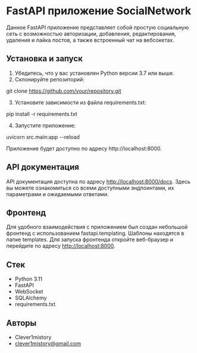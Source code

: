 
# FastAPI приложение SocialNetwork

Данное FastAPI приложение представляет собой простую социальную сеть с возможностью авторизации, добавления, редактирования, удаления и лайка постов, а также встроенный чат на вебсокетах.

## Установка и запуск

1. Убедитесь, что у вас установлен Python версии 3.7 или выше.
2. Склонируйте репозиторий:

git clone https://github.com/your/repository.git

3. Установите зависимости из файла requirements.txt:

pip install -r requirements.txt

4. Запустите приложение:

uvicorn src.main:app --reload

Приложение будет доступно по адресу http://localhost:8000.

## API документация

API документация доступна по адресу [http://localhost:8000/docs](http://localhost:8000/docs). Здесь вы можете ознакомиться со всеми доступными эндпоинтами, их параметрами и ожидаемыми ответами.

## Фронтенд

Для удобного взаимодействия с приложением был создан небольшой фронтенд с использованием fastapi.templating. Шаблоны находятся в папке templates. Для запуска фронтенда откройте веб-браузер и перейдите по адресу [http://localhost:8000](http://localhost:8000).

## Стек

- Python 3.11
- FastAPI
- WebSocket
- SQLAlchemy
- requirements.txt


## Авторы

- Clever1mistory
- clever1mistory@gmail.com
